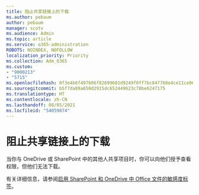 ```yaml
---
title: 阻止共享链接上的下载
ms.author: pebaum
author: pebaum
manager: scotv
ms.audience: Admin
ms.topic: article
ms.service: o365-administration
ROBOTS: NOINDEX, NOFOLLOW
localization_priority: Priority
ms.collection: Adm_O365
ms.custom:
- "9000213"
- "5715"
ms.openlocfilehash: 0f3e4b6f497606f82699681d9249f0ff7bc847768e4ce11ce06586d3fdd3676b
ms.sourcegitcommit: b5f7da89a650d2915dc652449623c78be6247175
ms.translationtype: HT
ms.contentlocale: zh-CN
ms.lasthandoff: 08/05/2021
ms.locfileid: "54059874"
---
```

# <a name="block-download-on-sharing-links"></a>阻止共享链接上的下载

当你与 OneDrive 或 SharePoint 中的其他人共享项目时，你可以向他们授予查看权限，但他们无法下载。

有关详细信息，请参阅[启用 SharePoint 和 OneDrive 中 Office 文件的敏感度标签](https://support.microsoft.com/office/block-downloads-for-view-only-files-in-sharepoint-and-onedrive-6051184b-62ac-4149-b874-13dcd40ef91e)。
